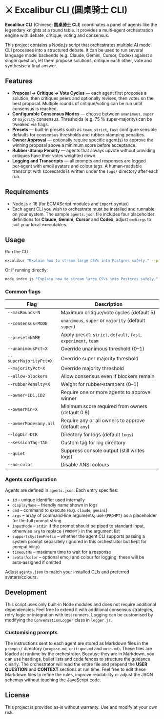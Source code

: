 # ⚔️ Excalibur CLI (圆桌骑士 CLI)

**Excalibur CLI** (Chinese: **圆桌骑士 CLI**) coordinates a panel of agents like the legendary knights at a round table.  It provides a multi‑agent orchestration engine with debate, critique, voting and consensus.

This project contains a Node.js script that orchestrates multiple AI model CLI processes into a structured debate.  It can be used to run several language model backends (e.g. Claude, Gemini, Cursor, Codex) against a single question, let them propose solutions, critique each other, vote and synthesise a final answer.

## Features

- **Proposal → Critique → Vote Cycles** — each agent first proposes a solution, then critiques peers and optionally revises, then votes on the best proposal.  Multiple rounds of critique/voting can be run until consensus is reached.
- **Configurable Consensus Modes** — choose between `unanimous`, `super` or `majority` consensus.  Thresholds (e.g. 75 % super‑majority) can be tweaked via flags.
- **Presets** — built‑in presets such as `team`, `strict`, `fast` configure sensible defaults for consensus thresholds and rubber‑stamping penalties.
- **Owner Approval** — optionally require specific agent(s) to approve the winning proposal above a minimum score before acceptance.
- **Rubber‑Stamp Penalty** — agents that always upvote without providing critiques have their votes weighted down.
- **Logging and Transcripts** — all prompts and responses are logged per‑agent with emoji avatars and colour tags.  A human‑readable transcript with scorecards is written under the `logs/` directory after each run.

## Requirements

- Node.js ≥ 18 (for ECMAScript modules and `import` syntax)
- Each agent CLI you wish to orchestrate must be installed and runnable on your system.  The sample `agents.json` file includes four placeholder definitions for **Claude**, **Gemini**, **Cursor** and **Codex**; adjust `cmd`/`args` to suit your local executables.

## Usage

Run the CLI:

```bash
excalibur "Explain how to stream large CSVs into Postgres safely." --preset=team --consensus=super --maxRounds=5
```

Or if running directly:

```bash
node index.js "Explain how to stream large CSVs into Postgres safely." --preset=team --consensus=super --maxRounds=5
```

### Common flags

| Flag | Description |
| --- | --- |
| `--maxRounds=N` | Maximum critique/vote cycles (default 5) |
| `--consensus=MODE` | `unanimous`, `super` or `majority` (default `super`) |
| `--preset=NAME` | Apply preset: `strict`, `default`, `fast`, `experiment`, `team` |
| `--unanimousPct=X` | Override unanimous threshold (0–1) |
| `--superMajorityPct=X` | Override super majority threshold |
| `--majorityPct=X` | Override majority threshold |
| `--allow-blockers` | Allow consensus even if blockers remain |
| `--rubberPenalty=X` | Weight for rubber‑stampers (0–1) |
| `--owner=ID1,ID2` | Require one or more agents to approve winner |
| `--ownerMin=X` | Minimum score required from owners (default 0.8) |
| `--ownerMode=any,all` | Require any or all owners to approve (default `any`) |
| `--logDir=DIR` | Directory for logs (default `logs`) |
| `--sessionTag=TAG` | Custom tag for log directory |
| `--quiet` | Suppress console output (still writes logs) |
| `--no-color` | Disable ANSI colours |

### Agents configuration

Agents are defined in `agents.json`.  Each entry specifies:

- `id` – unique identifier used internally
- `displayName` – friendly name shown in logs
- `cmd` – command to execute (e.g. `claude`, `gemini`)
- `args` – array of command‑line arguments; use `{PROMPT}` as a placeholder for the full prompt string
- `inputMode` – `stdin` if the prompt should be piped to standard input, otherwise `arg` to replace `{PROMPT}` in the argument list
- `supportsSystemPrefix` – whether the agent CLI supports passing a system prompt separately (ignored in this orchestrator but kept for compatibility)
- `timeoutMs` – maximum time to wait for a response
- `avatar`/`color` – optional emoji and colour for logging; these will be auto‑assigned if omitted

Adjust `agents.json` to match your installed CLIs and preferred avatars/colours.

## Development

This script uses only built‑in Node modules and does not require additional dependencies.  Feel free to extend it with additional consensus strategies, retry logic or integration with test runners.  Logging can be customised by modifying the `ConversationLogger` class in `logger.js`.

### Customising prompts

 The instructions sent to each agent are stored as Markdown files in the `prompts/` directory (`propose.md`, `critique.md` and `vote.md`).  These files are loaded at runtime by the orchestrator.  Because they are in Markdown, you can use headings, bullet lists and code fences to structure the guidance clearly.  The orchestrator will read the entire file and prepend the **USER QUESTION** and **CONTEXT** sections at run time.  Feel free to edit these Markdown files to refine the rules, improve readability or adjust the JSON schemas without touching the JavaScript code.

## License

This project is provided as‑is without warranty.  Use and modify at your own risk.